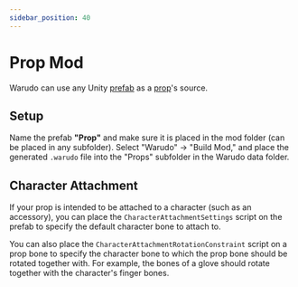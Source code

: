 ```yaml
---
sidebar_position: 40
---
```


# Prop Mod

Warudo can use any Unity [prefab](https://docs.unity3d.com/Manual/Prefabs.html) as a [prop](../assets/environment.md)'s source.

## Setup

Name the prefab **"Prop"** and make sure it is placed in the mod folder (can be placed in any subfolder). Select "Warudo" -> "Build Mod," and place the generated `.warudo` file into the "Props" subfolder in the Warudo data folder.

## Character Attachment

If your prop is intended to be attached to a character (such as an accessory), you can place the `CharacterAttachmentSettings` script on the prefab to specify the default character bone to attach to.

You can also place the `CharacterAttachmentRotationConstraint` script on a prop bone to specify the character bone to which the prop bone should be rotated together with. For example, the bones of a glove should rotate together with the character's finger bones.
